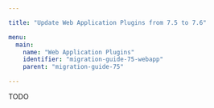 ```yaml
---

title: "Update Web Application Plugins from 7.5 to 7.6"

menu:
  main:
    name: "Web Application Plugins"
    identifier: "migration-guide-75-webapp"
    parent: "migration-guide-75"

---
```


TODO
